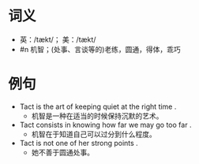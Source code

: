 # 词义
- 英：/tækt/； 美：/tækt/
- #n 机智；(处事、言谈等的)老练，圆通，得体，乖巧
# 例句
- Tact is the art of keeping quiet at the right time .
	- 机智是一种在适当的时候保持沉默的艺术。
- Tact consists in knowing how far we may go too far .
	- 机智在于知道自己可以过分到什么程度。
- Tact is not one of her strong points .
	- 她不善于圆通处事。
